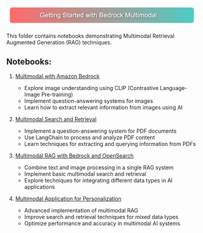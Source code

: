 ![Multimodal RAG with Amazon Bedrock](../img/img3.png)

This folder contains notebooks demonstrating Multimodal Retrieval Augmented Generation (RAG) techniques.

## Notebooks:

1. [Multimodal with Amazon Bedrock](01_Bedrock_Multimodal.ipynb)
   - Explore image understanding using CLIP (Contrastive Language-Image Pre-training)
   - Implement question-answering systems for images
   - Learn how to extract relevant information from images using AI

2. [Multimodal Search and Retrieval](02_Bedrock_Multimodal_Search_Retrieval.ipynb)
   - Implement a question-answering system for PDF documents
   - Use LangChain to process and analyze PDF content
   - Learn techniques for extracting and querying information from PDFs

3. [Multimodal RAG with Bedrock and OpenSearch](03_Bedrock_Multimodal_RAG.ipynb)
   - Combine text and image processing in a single RAG system
   - Implement basic multimodal search and retrieval
   - Explore techniques for integrating different data types in AI applications

4. [Multimodal Application for Personalization](04_Multimodal_App_Personalization.ipynb)
   - Advanced implementation of multimodal RAG
   - Improve search and retrieval techniques for mixed data types
   - Optimize performance and accuracy in multimodal AI systems